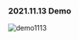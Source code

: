 ### 2021.11.13 Demo
![demo1113](https://user-images.githubusercontent.com/65498159/141645339-796b82d5-bc2e-4d7a-b984-8c3eb169b602.gif)
